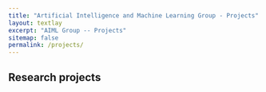 ```yaml
---
title: "Artificial Intelligence and Machine Learning Group - Projects"
layout: textlay
excerpt: "AIML Group -- Projects"
sitemap: false
permalink: /projects/
---
```


## Research projects
